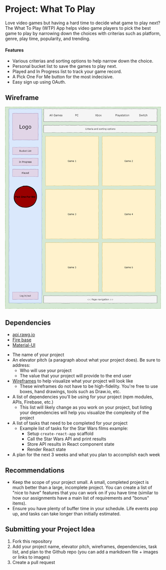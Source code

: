 # Project: What To Play

Love video games but having a hard time to decide what game to play next? The What To Play (WTP) App helps video game players to pick the best game to play by narrowing down the choices with criterias such as platform, genre, play time, popularity, and trending.
#### Features
- Various criterias and sorting options to help narrow down the choice.
- Personal bucket list to save the games to play next.
- Played and In Progress list to track your game record.
- A Pick One For Me button for the most indecisive.
- Easy sign up using OAuth.

## Wireframe

![What To Play](https://raw.githubusercontent.com/chops77/week7-assignment/main/wireframe.png)

## Dependencies
- [api.rawg.io](https://api.rawg.io/docs/)
- [Fire base](https://firebase.google.com/)
- [Material-UI](https://material-ui.com/)

* The name of your project
* An elevator pitch (a paragraph about what your project does). Be sure to address:
  * Who will use your project
  * The value that your project will provide to the end user
* [Wireframes](https://en.wikipedia.org/wiki/Website_wireframe) to help visualize what your project will look like
  * These wireframes do not have to be high-fidelity. You're free to use boxes, hand drawings, tools such as Draw.io, etc.
* A list of dependencies you'll be using for your project (npm modules, APIs, Firebase, etc.)
  * This list will likely change as you work on your project, but listing your dependencies will help you visualize the complexity of the project
* A list of tasks that need to be completed for your project
  * Example list of tasks for the Star Wars films example:
    * Setup `create-react-app` scaffold
    * Call the Star Wars API and print results
    * Store API results in React component state
    * Render React state
* A plan for the next 3 weeks and what you plan to accomplish each week

## Recommendations

* Keep the scope of your project small. A small, completed project is much better than a large, incomplete project. You can create a list of "nice to have" features that you can work on if you have time (similar to how our assignments have a main list of requirements and "bonus" items).
* Ensure you have plenty of buffer time in your schedule. Life events pop up, and tasks can take longer than initially estimated.

## Submitting your Project Idea

1. Fork this repository
2. Add your project name, elevator pitch, wireframes, dependencies, task list, and plan to the Github repo (you can add a markdown file + images or links to images)
3. Create a pull request
